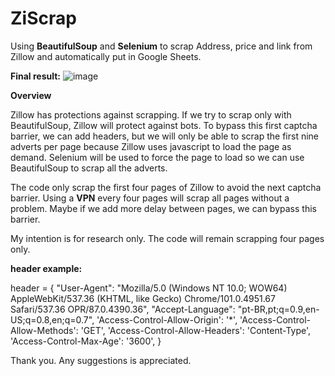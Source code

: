 # ZiScrap
Using **BeautifulSoup** and **Selenium** to scrap Address, price and link from Zillow and automatically put in Google Sheets.

**Final result:**
![image](https://user-images.githubusercontent.com/88248157/171577665-ece119b6-bd3d-4609-9ce6-7b7256ffdcae.png)


**Overview**

Zillow has protections against scrapping. If we try to scrap only with BeautifulSoup, Zillow will protect against bots. To bypass this first captcha barrier, we can add headers, but we will only be able to scrap the first nine adverts per page because Zillow uses javascript to load the page as demand. Selenium will be used to force the page to load so we can use BeautifulSoup to scrap all the adverts.

The code only scrap the first four pages of Zillow to avoid the next captcha barrier. Using a **VPN** every four pages will scrap all pages without a problem. Maybe if we add more delay between pages, we can bypass this barrier.

My intention is for research only. The code will remain scrapping four pages only.


**header example:**

header = {
    "User-Agent": "Mozilla/5.0 (Windows NT 10.0; WOW64) AppleWebKit/537.36 (KHTML, like Gecko) Chrome/101.0.4951.67 Safari/537.36 OPR/87.0.4390.36",
    "Accept-Language": "pt-BR,pt;q=0.9,en-US;q=0.8,en;q=0.7",
    'Access-Control-Allow-Origin': '*',
    'Access-Control-Allow-Methods': 'GET',
    'Access-Control-Allow-Headers': 'Content-Type',
    'Access-Control-Max-Age': '3600',
}

Thank you. Any suggestions is appreciated.
